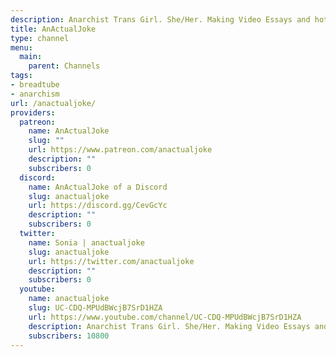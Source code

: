 ```yaml
---
description: Anarchist Trans Girl. She/Her. Making Video Essays and hot takes.
title: AnActualJoke
type: channel
menu:
  main:
    parent: Channels
tags:
- breadtube
- anarchism
url: /anactualjoke/
providers:
  patreon:
    name: AnActualJoke
    slug: ""
    url: https://www.patreon.com/anactualjoke
    description: ""
    subscribers: 0
  discord:
    name: AnActualJoke of a Discord
    slug: anactualjoke
    url: https://discord.gg/CevGcYc
    description: ""
    subscribers: 0
  twitter:
    name: Sonia | anactualjoke
    slug: anactualjoke
    url: https://twitter.com/anactualjoke
    description: ""
    subscribers: 0
  youtube:
    name: anactualjoke
    slug: UC-CDQ-MPUdBWcjB7SrD1HZA
    url: https://www.youtube.com/channel/UC-CDQ-MPUdBWcjB7SrD1HZA
    description: Anarchist Trans Girl. She/Her. Making Video Essays and hot takes.
    subscribers: 10800
---
```

